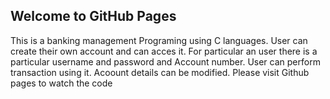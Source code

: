 ## Welcome to GitHub Pages
This is a banking management Programing using C languages. 
User can create their own account and can acces it.
For particular an user there is a particular username and password and Account number.
User can perform transaction using it.
Acoount details can be modified.
Please visit Github pages to watch the code
